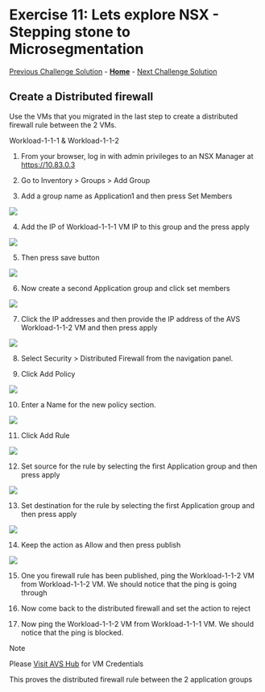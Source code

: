 # Exercise 11: Lets explore NSX - Stepping stone to Microsegmentation

[Previous Challenge Solution](./10-AVS-Migrate-VM.md) - **[Home](../Readme.md)** - [Next Challenge Solution](./12-AVS-ANF-Datastores.md)

## Create a Distributed firewall

Use the VMs that you migrated in the last step to create a distributed firewall rule between the 2 VMs.

Workload-1-1-1 & Workload-1-1-2

1.	From your browser, log in with admin privileges to an NSX Manager at https://10.83.0.3

2.	Go to Inventory > Groups > Add Group 
 
3.	Add a group name as Application1 and then press Set Members

![](./Images/11-NSX-Firewall/NSX_image10.png)
 
4.	Add the IP of Workload-1-1-1 VM IP to this group and the press apply

![](./Images/11-NSX-Firewall/NSX_image11.png)
 
5.	Then press save button
 
![](./Images/11-NSX-Firewall/NSX_image12.png)

6.	Now create a second Application group and click set members

![](./Images/11-NSX-Firewall/NSX_image13.png)
 
7.	Click the IP addresses and then provide the IP address of the AVS Workload-1-1-2 VM and then press apply

![](./Images/11-NSX-Firewall/NSX_image14.png)
 
8.	Select Security > Distributed Firewall from the navigation panel.

9.	Click Add Policy

![](./Images/11-NSX-Firewall/NSX_image15.png)
 
10.	Enter a Name for the new policy section.

![](./Images/11-NSX-Firewall/NSX_image16.png)
 
11.	Click Add Rule
 
![](./Images/11-NSX-Firewall/NSX_image17.png)

12.	Set source for the rule by selecting the first Application group and then press apply

![](./Images/11-NSX-Firewall/NSX_image18.png)
 
13.	Set destination for the rule by selecting the first Application group and then press apply

![](./Images/11-NSX-Firewall/NSX_image19.png)
 
14.	Keep the action as Allow and then press publish

![](./Images/11-NSX-Firewall/NSX_image20.png)

15.	One you firewall rule has been published, ping the Workload-1-1-2 VM from Workload-1-1-2 VM. We should notice that the ping is going through

16.	Now come back to the distributed firewall and set the action to reject

17.	Now ping the Workload-1-1-2 VM from Workload-1-1-1 VM. We should notice that the ping is blocked.
> [!NOTE]
> Please [Visit AVS Hub](https://www.avshub.io/workshop-guide/#credentials-for-the-workload-vms) for VM Credentials

This proves the distributed firewall rule between the 2 application groups
